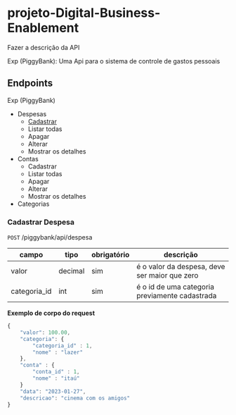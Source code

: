 # projeto-Digital-Business-Enablement

Fazer a descrição da API

Exp (PiggyBank): Uma Api para o sistema de controle de gastos pessoais


## Endpoints

Exp (PiggyBank)
- Despesas
    - [Cadastrar](#cadastrar-despesa)
    - Listar todas
    - Apagar
    - Alterar
    - Mostrar os detalhes
- Contas
    - Cadastrar
    - Listar todas
    - Apagar
    - Alterar
    - Mostrar os detalhes
- Categorias

### Cadastrar Despesa

`POST` /piggybank/api/despesa

| campo |         tipo            |       obrigatório        |               descrição                        |
|-------|-------------------------|--------------------------|------------------------------------------------|
| valor |        decimal          |          sim             | é o valor da despesa, deve ser maior que zero  |
| categoria_id |        int          |          sim             | é o id de uma categoria previamente cadastrada |


**Exemplo de corpo do request**

```js
{
    "valor": 100.00,
    "categoria": {
        "categoria_id" : 1,
        "nome" : "lazer"
    },
    "conta" : {
        "conta_id" : 1,
        "nome" : "itaú"
    }
    "data": "2023-01-27",
    "descricao": "cinema com os amigos"
}
```
